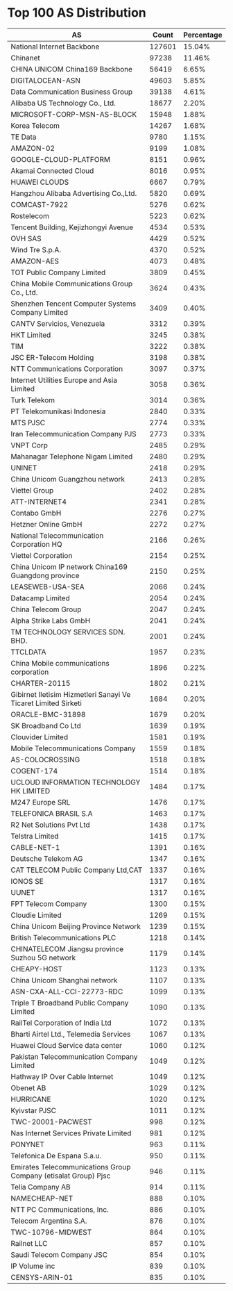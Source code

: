 # Top 100 AS Distribution
| AS | Count | Percentage |
|----|----|----|
| National Internet Backbone | 127601 | 15.04% |
| Chinanet | 97238 | 11.46% |
| CHINA UNICOM China169 Backbone | 56419 | 6.65% |
| DIGITALOCEAN-ASN | 49603 | 5.85% |
| Data Communication Business Group | 39138 | 4.61% |
| Alibaba US Technology Co., Ltd. | 18677 | 2.20% |
| MICROSOFT-CORP-MSN-AS-BLOCK | 15948 | 1.88% |
| Korea Telecom | 14267 | 1.68% |
| TE Data | 9780 | 1.15% |
| AMAZON-02 | 9199 | 1.08% |
| GOOGLE-CLOUD-PLATFORM | 8151 | 0.96% |
| Akamai Connected Cloud | 8016 | 0.95% |
| HUAWEI CLOUDS | 6667 | 0.79% |
| Hangzhou Alibaba Advertising Co.,Ltd. | 5820 | 0.69% |
| COMCAST-7922 | 5276 | 0.62% |
| Rostelecom | 5223 | 0.62% |
| Tencent Building, Kejizhongyi Avenue | 4534 | 0.53% |
| OVH SAS | 4429 | 0.52% |
| Wind Tre S.p.A. | 4370 | 0.52% |
| AMAZON-AES | 4073 | 0.48% |
| TOT Public Company Limited | 3809 | 0.45% |
| China Mobile Communications Group Co., Ltd. | 3624 | 0.43% |
| Shenzhen Tencent Computer Systems Company Limited | 3409 | 0.40% |
| CANTV Servicios, Venezuela | 3312 | 0.39% |
| HKT Limited | 3245 | 0.38% |
| TIM | 3222 | 0.38% |
| JSC ER-Telecom Holding | 3198 | 0.38% |
| NTT Communications Corporation | 3097 | 0.37% |
| Internet Utilities Europe and Asia Limited | 3058 | 0.36% |
| Turk Telekom | 3014 | 0.36% |
| PT Telekomunikasi Indonesia | 2840 | 0.33% |
| MTS PJSC | 2774 | 0.33% |
| Iran Telecommunication Company PJS | 2773 | 0.33% |
| VNPT Corp | 2485 | 0.29% |
| Mahanagar Telephone Nigam Limited | 2480 | 0.29% |
| UNINET | 2418 | 0.29% |
| China Unicom Guangzhou network | 2413 | 0.28% |
| Viettel Group | 2402 | 0.28% |
| ATT-INTERNET4 | 2341 | 0.28% |
| Contabo GmbH | 2276 | 0.27% |
| Hetzner Online GmbH | 2272 | 0.27% |
| National Telecommunication Corporation HQ | 2166 | 0.26% |
| Viettel Corporation | 2154 | 0.25% |
| China Unicom IP network China169 Guangdong province | 2150 | 0.25% |
| LEASEWEB-USA-SEA | 2066 | 0.24% |
| Datacamp Limited | 2054 | 0.24% |
| China Telecom Group | 2047 | 0.24% |
| Alpha Strike Labs GmbH | 2041 | 0.24% |
| TM TECHNOLOGY SERVICES SDN. BHD. | 2001 | 0.24% |
| TTCLDATA | 1957 | 0.23% |
| China Mobile communications corporation | 1896 | 0.22% |
| CHARTER-20115 | 1802 | 0.21% |
| Gibirnet Iletisim Hizmetleri Sanayi Ve Ticaret Limited Sirketi | 1684 | 0.20% |
| ORACLE-BMC-31898 | 1679 | 0.20% |
| SK Broadband Co Ltd | 1639 | 0.19% |
| Clouvider Limited | 1581 | 0.19% |
| Mobile Telecommunications Company | 1559 | 0.18% |
| AS-COLOCROSSING | 1518 | 0.18% |
| COGENT-174 | 1514 | 0.18% |
| UCLOUD INFORMATION TECHNOLOGY HK LIMITED | 1484 | 0.17% |
| M247 Europe SRL | 1476 | 0.17% |
| TELEFONICA BRASIL S.A | 1463 | 0.17% |
| R2 Net Solutions Pvt Ltd | 1438 | 0.17% |
| Telstra Limited | 1415 | 0.17% |
| CABLE-NET-1 | 1391 | 0.16% |
| Deutsche Telekom AG | 1347 | 0.16% |
| CAT TELECOM Public Company Ltd,CAT | 1337 | 0.16% |
| IONOS SE | 1317 | 0.16% |
| UUNET | 1317 | 0.16% |
| FPT Telecom Company | 1300 | 0.15% |
| Cloudie Limited | 1269 | 0.15% |
| China Unicom Beijing Province Network | 1239 | 0.15% |
| British Telecommunications PLC | 1218 | 0.14% |
| CHINATELECOM Jiangsu province Suzhou 5G network | 1179 | 0.14% |
| CHEAPY-HOST | 1123 | 0.13% |
| China Unicom Shanghai network | 1107 | 0.13% |
| ASN-CXA-ALL-CCI-22773-RDC | 1099 | 0.13% |
| Triple T Broadband Public Company Limited | 1090 | 0.13% |
| RailTel Corporation of India Ltd | 1072 | 0.13% |
| Bharti Airtel Ltd., Telemedia Services | 1067 | 0.13% |
| Huawei Cloud Service data center | 1060 | 0.12% |
| Pakistan Telecommunication Company Limited | 1049 | 0.12% |
| Hathway IP Over Cable Internet | 1049 | 0.12% |
| Obenet AB | 1029 | 0.12% |
| HURRICANE | 1020 | 0.12% |
| Kyivstar PJSC | 1011 | 0.12% |
| TWC-20001-PACWEST | 998 | 0.12% |
| Nas Internet Services Private Limited | 981 | 0.12% |
| PONYNET | 963 | 0.11% |
| Telefonica De Espana S.a.u. | 950 | 0.11% |
| Emirates Telecommunications Group Company (etisalat Group) Pjsc | 946 | 0.11% |
| Telia Company AB | 914 | 0.11% |
| NAMECHEAP-NET | 888 | 0.10% |
| NTT PC Communications, Inc. | 886 | 0.10% |
| Telecom Argentina S.A. | 876 | 0.10% |
| TWC-10796-MIDWEST | 864 | 0.10% |
| Railnet LLC | 857 | 0.10% |
| Saudi Telecom Company JSC | 854 | 0.10% |
| IP Volume inc | 839 | 0.10% |
| CENSYS-ARIN-01 | 835 | 0.10% |
